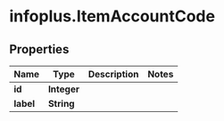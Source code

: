 # infoplus.ItemAccountCode

## Properties
Name | Type | Description | Notes
------------ | ------------- | ------------- | -------------
**id** | **Integer** |  | 
**label** | **String** |  | 


